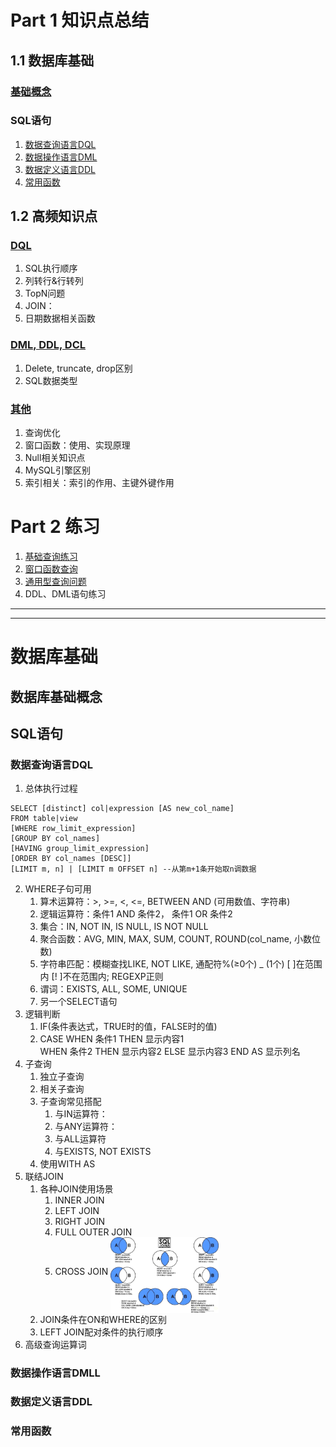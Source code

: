 # Part 1 知识点总结

## 1.1 数据库基础

### [基础概念](#db_basic)

### SQL语句

1. [数据查询语言DQL](#sql_dql)
2. [数据操作语言DML](#sql_dml)
3. [数据定义语言DDL](#sql_ddl)
4. [常用函数](#sql_function)

## 1.2 高频知识点

### [DQL](0121DQL.md)

1. SQL执行顺序
2. 列转行&行转列
3. TopN问题
5. JOIN：
6. 日期数据相关函数
### [DML, DDL, DCL](0122dml_ddl_dcl.md)

1. Delete, truncate, drop区别
2. SQL数据类型
### [其他](0123other_keypoints.md)

1. 查询优化
2. 窗口函数：使用、实现原理
3. Null相关知识点
4. MySQL引擎区别
5. 索引相关：索引的作用、主键外键作用

# Part 2 练习

1. [基础查询练习](0201searching.md)
2. [窗口函数查询](0202window_function.md)
3. [通用型查询问题](0203general_query.md)
4. DDL、DML语句练习

---
---

# 数据库基础

## <span id = "db_basic">数据库基础概念</span>

## <span id = "sql_gramma">SQL语句</span>

### <span id = "sql_dql">数据查询语言DQL</span>
1. 总体执行过程
```
SELECT [distinct] col|expression [AS new_col_name]
FROM table|view
[WHERE row_limit_expression]
[GROUP BY col_names]
[HAVING group_limit_expression]
[ORDER BY col_names [DESC]] 
[LIMIT m, n] | [LIMIT m OFFSET n] --从第m+1条开始取n调数据
```
2. WHERE子句可用
    1. 算术运算符：>, >=, <, <=, BETWEEN AND (可用数值、字符串)
    2. 逻辑运算符：条件1 AND 条件2， 条件1 OR 条件2
    3. 集合：IN, NOT IN, IS NULL, IS NOT NULL
    4. 聚合函数：AVG, MIN, MAX, SUM, COUNT, ROUND(col_name, 小数位数)
    5. 字符串匹配：模糊查找LIKE, NOT LIKE, 通配符%(≥0个) _ (1个) [ ]在范围内 [! ]不在范围内; REGEXP正则
    6. 谓词：EXISTS, ALL, SOME, UNIQUE
    7. 另一个SELECT语句
3. 逻辑判断
    1. IF(条件表达式，TRUE时的值，FALSE时的值)
    2. CASE WHEN 条件1 THEN 显示内容1  
            WHEN 条件2 THEN 显示内容2
            ELSE 显示内容3
            END AS 显示列名
4. 子查询
    1. 独立子查询
    2. 相关子查询
    3. 子查询常见搭配
        1. 与IN运算符：
        2. 与ANY运算符：
        3. 与ALL运算符
        4. 与EXISTS, NOT EXISTS
    4. 使用WITH AS
5. 联结JOIN  
    1. 各种JOIN使用场景
        1. INNER JOIN
        2. LEFT JOIN
        3. RIGHT JOIN
        4. FULL OUTER JOIN
        5. CROSS JOIN
            <img src="pics/join.jfif" width="40%" align="middle">
    2. JOIN条件在ON和WHERE的区别
    3. LEFT JOIN配对条件的执行顺序
6. 高级查询运算词

### <span id = "sql_dml">数据操作语言DMLL</span>

### <span id = "sql_ddl">数据定义语言DDL</span>

### <span id = "sql_function">常用函数</span>

